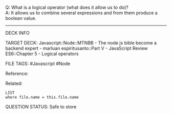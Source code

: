 Q: What is a logical operator (what does it allow us to do)?  
A: It allows us to combine several expressions and from them produce a boolean value.
<!--ID: 1693660763127-->

---

DECK INFO

TARGET DECK: Javascript::Node::MTNBB - The node js bible become a backend expert - marluan espiritusanto::Part V - JavaScript Review ES6::Chapter 5 - Logical operators

FILE TAGS: #Javascript #Node

Reference:

Related:

```dataview
LIST
where file.name = this.file.name
```

QUESTION STATUS: Safe to store